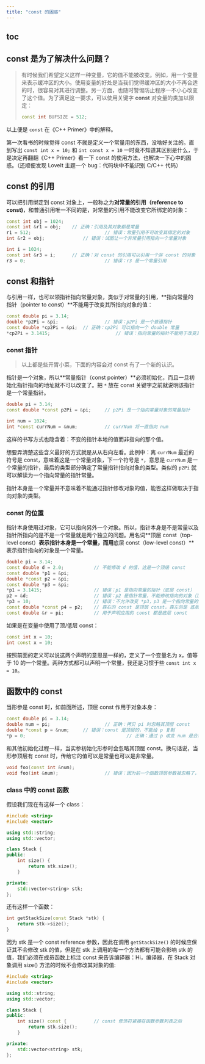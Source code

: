 ```yaml
---
title: "const 的困惑"
---
```


## toc



## const 是为了解决什么问题？

> 有时候我们希望定义这样一种变量，它的值不能被改变。例如，用一个变量来表示缓冲区的大小。使用变量的好处是当我们觉得缓冲区的大小不再合适的时，很容易对其进行调整。另一方面，也随时警惕防止程序一不小心改变了这个值。为了满足这一要求，可以使用关键字 **const** 对变量的类加以限定：
>
> ```cpp
> const int BUFSIZE = 512;
> ```

以上便是 `const` 在《C++ Primer》中的解释。

第一次看书的时候觉得 const 不就是定义一个常量用的东西，没啥好关注的。直到写出 `const int x = 10;` 和 `int const x = 10` 一时竟不知道其区别是什么，于是决定再翻翻《C++ Primer》看一下 const 的使用方法，也解决一下心中的困惑。（还顺便发现 LoveIt 主题一个 bug：代码块中不能识别 C/C++ 代码）

## const 的引用

可以把引用绑定到 const 对象上，一般称之为**对常量的引用（reference to const)**，和普通引用唯一不同的是，对常量的引用不能改变它所绑定的对象：

```cpp
const int obj = 1024;
const int &r1 = obj;	// 正确：引用及其对象都是常量
r1 = 512;							// 错误：常量引用不可改变其绑定的对象
int &r2 = obj;				// 错误：试图让一个非常量引用指向一个常量对象

int i = 1024;
const int &r3 = i;		// 正确：对 const 的引用可以引用一个非 const 的对象
r3 = 0;								// 错误：r3 是一个常量引用
```

## const 和指针

与引用一样，也可以领指针指向常量对象，类似于对常量的引用，**指向常量的指针（pointer to const）**不能用于改变其所指向对象的值：

```cpp
const double pi = 3.14;
double *p2Pi = &pi;					// 错误：p2Pi 是一个普通指针
const double *cp2Pi = &pi;	// 正确：cp2Pi 可以指向一个 double 常量
*cp2Pi = 3.1415;						// 错误：指向常量的指针不能用于改变其所指向对象的值
```

### const 指针

> 以上都是些开胃小菜，下面的内容会对 const 有了一个新的认识。

指针是一个对象，所以**常量指针（const pointer）**必须初始化，而且一旦初始化指针指向的地址就不可以改变了。把 `*` 放在 const 关键字之前就说明该指针是一个常量指针。

```cpp
double pi = 3.14;
const double *const p2Pi = &pi;     // p2Pi 是一个指向常量对象的常量指针

int num = 1024;
int *const currNum = &num;          // currNum 将一直指向 num
```

这样的书写方式也隐含着：不变的指针本地的值而非指向的那个值。

想要弄清楚这些含义最好的方式就是从从右向左看。此例中：离 `currNum` 最近的符号是 const，意味着这是一个常量对象，下一个符号是 `*`，意思是 `currNum` 是一个常量的指针，最后的类型部分确定了常量指针指向对象的类型。类似的 `p2Pi` 就可以解读为一个指向常量的指针常量。

指针本身是一个常量并不意味着不能通过指针修改对象的值，能否这样做取决于指向对象的类型。

### const 的位置

指针本身使用过对象，它可以指向另外一个对象。所以，指针本身是不是常量以及指针所指向的是不是一个常量就是两个独立的问题。用名词**顶层 const（top-level const）**表示指针本身是一个常量，而用**底层 const（low-level const）**表示指针指向的对象是一个常量。

```cpp
double pi = 3.14;
const double d = 2.0;           // 不能修改 d 的值，这是一个顶级 const
const double *p1 = &pi;
double *const p2 = &pi;
const double *p3 = &pi;
*p1 = 3.1415;                   // 错误：p1 是指向常量的指针（底层 const）
p2 = &d;                        // 错误：p2 是指针常量，不能修改指向的对象（顶层 const）
*p3 = 10;                       // 错误：不允许改变 *p3，p3 是一个指向常量的指针
const double *const p4 = p2;    // 靠右的 const 是顶层 const，靠左的是 底层 const
const double &r = pi;           // 用于声明应用的 const 都是底层 const
```

如果是在变量中使用了顶/低层 const：

```cpp
const int x = 10;
int const x = 10;
```

按照前面的定义可以说这两个声明的意思是一样的，定义了一个变量名为 x，值等于 10 的一个常量。两种方式都可以声明一个常量，我还是习惯于些 `const int x = 10`。

## 函数中的 const

当形参是 const 时，如前面所述，顶层 const 作用于对象本身：

```cpp
const double pi = 3.14;
double num = pi;					// 正确：拷贝 pi 时忽略其顶层 const
double *const p = &num;		// 错误：const 是顶层的，不能给 p 复制
*p = 0;										// 正确：通过 p 改变 num 是合法的: => num = 0
```

和其他初始化过程一样，当实参初始化形参时会忽略其顶层 const。换句话说，当形参顶层有 const 时，传给它的值可以是常量也可以是非常量。

```cpp
void foo(const int &num);
void foo(int &num);					// 错误：因为前一个函数顶层参数被忽略了，所以这两个函数的参数列表是一样的
```

### class 中的 const 函数

假设我们现在有这样一个 class：

```cpp
#include <string>
#include <vector>

using std::string;
using std::vector;

class Stack {
public:
    int size() {
        return stk.size();
    }

private:
    std::vector<string> stk;
};
```

还有这样一个函数：

```cpp
int getStackSize(const Stack *stk) {
    return stk->size();
}
```

因为 stk 是一个 const reference 参数，因此在调用 `getStackSize()` 的时候应保证其不会修改 stk 的值，但是在 stk 上调用的每一个方法都有可能会影响 stk 的值，我们必须在成员函数上标注 const 来告诉编译器：Hi，编译器，在 Stack 对象调用 size() 方法的时候不会修改其对象的值:

```cpp
#include <string>
#include <vector>

using std::string;
using std::vector;

class Stack {
public:
    int size() const {			// const 修饰符紧接在函数参数列表之后
        return stk.size();
    }

private:
    std::vector<string> stk;
};
```

